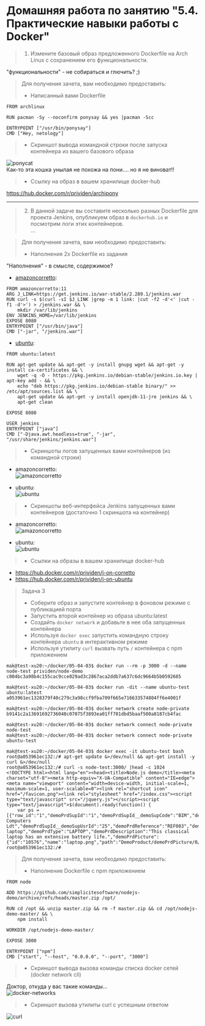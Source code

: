 # Домашняя работа по занятию "5.4. Практические навыки работы с Docker"


> 1. Измените базовый образ предложенного Dockerfile на Arch Linux c сохранением его функциональности.

"функциональности" - не собираться и глючить? ;)

> Для получения зачета, вам необходимо предоставить:
> - Написанный вами Dockerfile
```
FROM archlinux

RUN pacman -Sy --noconfirm ponysay && yes |pacman -Scc

ENTRYPOINT ["/usr/bin/ponysay"]
CMD ["Hey, netology"]
```  

> - Скриншот вывода командной строки после запуска контейнера из вашего базового образа

![ponycat](ponycat.png)  
Как-то эта кошка унылая не похожа на пони.... но я не виноват!!

> - Ссылку на образ в вашем хранилище docker-hub

https://hub.docker.com/r/prividen/archipony

---
> 2. В данной задаче вы составите несколько разных Dockerfile для проекта Jenkins, опубликуем образ в `dockerhub.io` и посмотрим логи этих контейнеров.  
> ...

> Для получения зачета, вам необходимо предоставить:
> - Наполнения 2х Dockerfile из задания

"Наполнения" - в смысле, содержимое?
- [amazoncorretto](j-on-corretto.Dockerfile):
```
FROM amazoncorretto:11
ARG J_LINK=https://get.jenkins.io/war-stable/2.289.1/jenkins.war
RUN curl -s $(curl -sI $J_LINK |grep -m 1 link: |cut -f2 -d'<' |cut -f1 -d'>') > /jenkins.war && \
	mkdir /var/lib/jenkins
ENV JENKINS_HOME=/var/lib/jenkins
EXPOSE 8080
ENTRYPOINT ["/usr/bin/java"]
CMD ["-jar", "/jenkins.war"]
```

- [ubuntu](j-on-ubuntu.Dockerfile):
```
FROM ubuntu:latest

RUN apt-get update && apt-get -y install gnupg wget && apt-get -y install ca-certificates && \
	wget -q -O - https://pkg.jenkins.io/debian-stable/jenkins.io.key | apt-key add - && \
	echo "deb https://pkg.jenkins.io/debian-stable binary/" >> /etc/apt/sources.list && \
	apt-get update && apt-get -y install openjdk-11-jre jenkins && \
	apt-get clean

EXPOSE 8080

USER jenkins
ENTRYPOINT ["java"]
CMD ["-Djava.awt.headless=true", "-jar", "/usr/share/jenkins/jenkins.war"]
```


> - Скриншоты логов запущенных вами контейнеров (из командной строки)

- amazoncorretto:  
![amazoncorretto](j-on-corretto-logs.png)

- ubuntu:  
![ubuntu](j-on-ubuntu-logs.png)
  
> - Скриншоты веб-интерфейса Jenkins запущенных вами контейнеров (достаточно 1 скриншота на контейнер)
  
- amazoncorretto:  
![amazoncorretto](j-on-corretto.png)

- ubuntu:  
![ubuntu](j-on-ubuntu.png)

> - Ссылки на образы в вашем хранилище docker-hub

- https://hub.docker.com/r/prividen/j-on-corretto
- https://hub.docker.com/r/prividen/j-on-ubuntu

> Задача 3 
> - Соберите образ и запустите контейнер в фоновом режиме с публикацией порта
> - Запустить второй контейнер из образа ubuntu:latest 
> - Создайть `docker network` и добавьте в нее оба запущенных контейнера
> - Используя `docker exec` запустить командную строку контейнера `ubuntu` в интерактивном режиме
> - Используя утилиту `curl` вызвать путь `/` контейнера с npm приложением

```
mak@test-xu20:~/docker/05-04-03$ docker run --rm -p 3000 -d --name node-test prividen/node-demo
c004bc3a98b4c155cac9cce029ad3c2867aca2ddb7a637c6dc9664b5b0592685

mak@test-xu20:~/docker/05-04-03$ docker run -dit --name ubuntu-test ubuntu:latest 
a053961ec1328379f40c279c3a98ccf9fba709f665e716633574804ff6e4001f

mak@test-xu20:~/docker/05-04-03$ docker network create node-private
b9141c2a13691692736048c07075f3893ea01ff701dbd5baaf500a8187cb4fac

mak@test-xu20:~/docker/05-04-03$ docker network connect node-private node-test
mak@test-xu20:~/docker/05-04-03$ docker network connect node-private ubuntu-test

mak@test-xu20:~/docker/05-04-03$ docker exec -it ubuntu-test bash
root@a053961ec132:/# apt-get update &>/dev/null && apt-get install -y curl &>/dev/null
root@a053961ec132:/# curl -s node-test:3000/ |head -c 1024
<!DOCTYPE html><html lang="en"><head><title>Node.js demo</title><meta charset="utf-8"><meta http-equiv="X-UA-Compatible" content="IE=edge"><meta name="viewport" content="width=device-width, initial-scale=1, maximum-scale=1, user-scalable=0"><link rel="shortcut icon" href="/favicon.png"><link rel="stylesheet" href="/index.css"><script type="text/javascript" src="/jquery.js"></script><script type="text/javascript">$(document).ready(function() {
    var ps = [{"row_id":"1","demoPrdSupId":"1","demoPrdSupId__demoSupCode":"BIM","demoPrdSupId__demoSupName":"BIM Computers Ldt","demoPrdSupId__demoSupUsrId":"25","demoPrdReference":"REF003","demoPrdName":"Infinite laptop","demoPrdType":"LAPTOP","demoPrdDescription":"This classical laptop has an extensive battery life.","demoPrdPicture":{"id":"10576","name":"laptop.png","path":"DemoProduct/demoPrdPicture/0/1/laptop.png","mime":"image/png","size":47828,"object":"DemoProduct","field":"demoPrdPicture","rowid":"1","content":"iVBORw0KGgoAAAANSUhEUgAAAMgAAADICAYAAACtWK6eAAAAAX
root@a053961ec132:/# 
```
 
> Для получения зачета, вам необходимо предоставить:
> - Наполнение Dockerfile с npm приложением

```
FROM node

ADD https://github.com/simplicitesoftware/nodejs-demo/archive/refs/heads/master.zip /opt/

RUN cd /opt && unzip master.zip && rm -f master.zip && cd /opt/nodejs-demo-master/ && \
	npm install

WORKDIR /opt/nodejs-demo-master/

EXPOSE 3000

ENTRYPOINT ["npm"]
CMD ["start", "--host", "0.0.0.0", "--port", "3000"]
``` 
 
> - Скриншот вывода вызова команды списка docker сетей (docker network cli)

Доктор, откуда у вас такие команды...  
![docker-networks](docker-networks.png)
  
> - Скриншот вызова утилиты curl с успешным ответом

![curl](curl-node.png)

